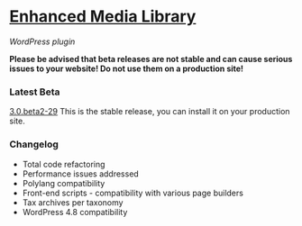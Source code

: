 # [Enhanced Media Library](https://www.wpuxsolutions.com/)
*WordPress plugin*

**Please be advised that beta releases are not stable and can cause serious issues to your website! Do not use them on a production site!**

### Latest Beta
[3.0.beta2-29](https://github.com/webbistro/enhanced-media-library/tree/v3.0.beta2-29)
This is the stable release, you can install it on your production site.

### Changelog

* Total code refactoring
* Performance issues addressed
* Polylang compatibility
* Front-end scripts - compatibility with various page builders
* Tax archives per taxonomy
* WordPress 4.8 compatibility

